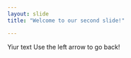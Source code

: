 ```yaml
---
layout: slide
title: "Welcome to our second slide!"

---
```

 Yiur text
 Use the left arrow to go back!
